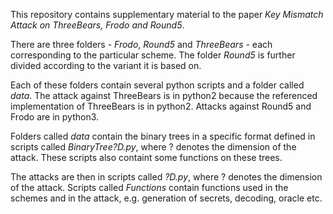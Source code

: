 This repository contains supplementary material to the paper *Key Mismatch Attack on ThreeBears, Frodo and
Round5*.

There are three folders - *Frodo*, *Round5* and *ThreeBears* - each corresponding to the particular scheme. The folder *Round5* is further divided 
according to the variant it is based on.

Each of these folders contain several python scripts and a folder called *data*. The attack against ThreeBears is in python2 because the referenced implementation of ThreeBears is
in python2. Attacks against Round5 and Frodo are in python3. 

Folders called *data* contain the binary trees in a specific format defined in scripts called *BinaryTree?D.py*, where ? denotes the dimension of the attack. These scripts also containt
some functions on these trees.

The attacks are then in scripts called *?D.py*, where ? denotes the dimension of the attack. Scripts called *Functions* contain functions used in the schemes and in the attack,
e.g. generation of secrets, decoding, oracle etc. 


